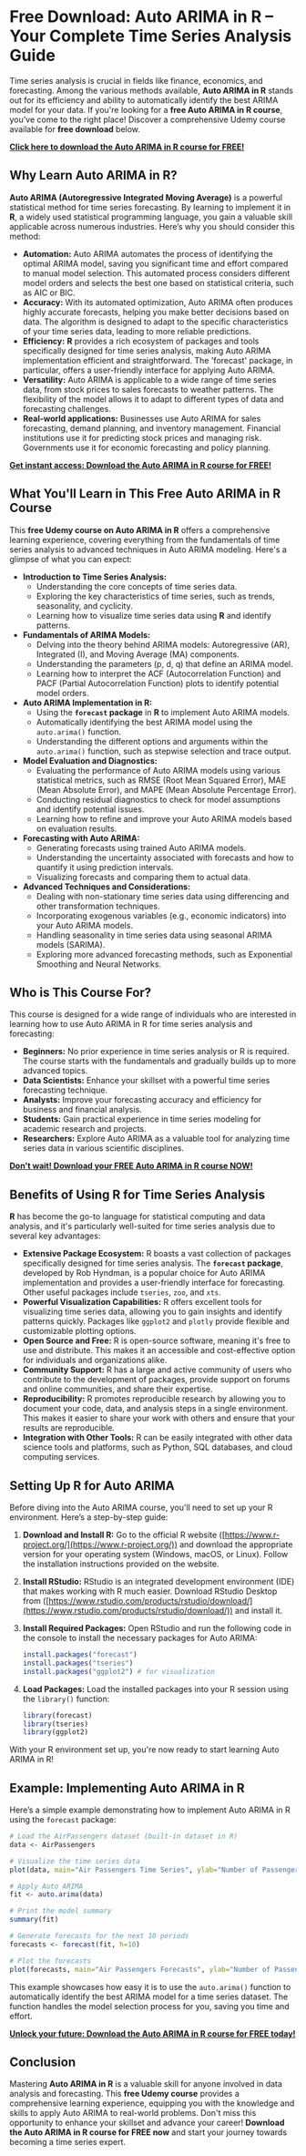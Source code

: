 # Free Download: Auto ARIMA in R – Your Complete Time Series Analysis Guide

Time series analysis is crucial in fields like finance, economics, and forecasting. Among the various methods available, **Auto ARIMA in R** stands out for its efficiency and ability to automatically identify the best ARIMA model for your data. If you're looking for a **free Auto ARIMA in R course**, you’ve come to the right place! Discover a comprehensive Udemy course available for **free download** below.

[**Click here to download the Auto ARIMA in R course for FREE!**](https://udemywork.com/auto-arima-in-r)

## Why Learn Auto ARIMA in R?

**Auto ARIMA (Autoregressive Integrated Moving Average)** is a powerful statistical method for time series forecasting. By learning to implement it in **R**, a widely used statistical programming language, you gain a valuable skill applicable across numerous industries. Here’s why you should consider this method:

*   **Automation:** Auto ARIMA automates the process of identifying the optimal ARIMA model, saving you significant time and effort compared to manual model selection. This automated process considers different model orders and selects the best one based on statistical criteria, such as AIC or BIC.
*   **Accuracy:** With its automated optimization, Auto ARIMA often produces highly accurate forecasts, helping you make better decisions based on data. The algorithm is designed to adapt to the specific characteristics of your time series data, leading to more reliable predictions.
*   **Efficiency:** **R** provides a rich ecosystem of packages and tools specifically designed for time series analysis, making Auto ARIMA implementation efficient and straightforward. The 'forecast' package, in particular, offers a user-friendly interface for applying Auto ARIMA.
*   **Versatility:** Auto ARIMA is applicable to a wide range of time series data, from stock prices to sales forecasts to weather patterns. The flexibility of the model allows it to adapt to different types of data and forecasting challenges.
*   **Real-world applications:** Businesses use Auto ARIMA for sales forecasting, demand planning, and inventory management. Financial institutions use it for predicting stock prices and managing risk. Governments use it for economic forecasting and policy planning.

[**Get instant access: Download the Auto ARIMA in R course for FREE!**](https://udemywork.com/auto-arima-in-r)

## What You'll Learn in This Free Auto ARIMA in R Course

This **free Udemy course on Auto ARIMA in R** offers a comprehensive learning experience, covering everything from the fundamentals of time series analysis to advanced techniques in Auto ARIMA modeling. Here's a glimpse of what you can expect:

*   **Introduction to Time Series Analysis:**
    *   Understanding the core concepts of time series data.
    *   Exploring the key characteristics of time series, such as trends, seasonality, and cyclicity.
    *   Learning how to visualize time series data using **R** and identify patterns.
*   **Fundamentals of ARIMA Models:**
    *   Delving into the theory behind ARIMA models: Autoregressive (AR), Integrated (I), and Moving Average (MA) components.
    *   Understanding the parameters (p, d, q) that define an ARIMA model.
    *   Learning how to interpret the ACF (Autocorrelation Function) and PACF (Partial Autocorrelation Function) plots to identify potential model orders.
*   **Auto ARIMA Implementation in R:**
    *   Using the **`forecast` package** in **R** to implement Auto ARIMA models.
    *   Automatically identifying the best ARIMA model using the `auto.arima()` function.
    *   Understanding the different options and arguments within the `auto.arima()` function, such as stepwise selection and trace output.
*   **Model Evaluation and Diagnostics:**
    *   Evaluating the performance of Auto ARIMA models using various statistical metrics, such as RMSE (Root Mean Squared Error), MAE (Mean Absolute Error), and MAPE (Mean Absolute Percentage Error).
    *   Conducting residual diagnostics to check for model assumptions and identify potential issues.
    *   Learning how to refine and improve your Auto ARIMA models based on evaluation results.
*   **Forecasting with Auto ARIMA:**
    *   Generating forecasts using trained Auto ARIMA models.
    *   Understanding the uncertainty associated with forecasts and how to quantify it using prediction intervals.
    *   Visualizing forecasts and comparing them to actual data.
*   **Advanced Techniques and Considerations:**
    *   Dealing with non-stationary time series data using differencing and other transformation techniques.
    *   Incorporating exogenous variables (e.g., economic indicators) into your Auto ARIMA models.
    *   Handling seasonality in time series data using seasonal ARIMA models (SARIMA).
    *   Exploring more advanced forecasting methods, such as Exponential Smoothing and Neural Networks.

## Who is This Course For?

This course is designed for a wide range of individuals who are interested in learning how to use Auto ARIMA in R for time series analysis and forecasting:

*   **Beginners:** No prior experience in time series analysis or R is required. The course starts with the fundamentals and gradually builds up to more advanced topics.
*   **Data Scientists:** Enhance your skillset with a powerful time series forecasting technique.
*   **Analysts:** Improve your forecasting accuracy and efficiency for business and financial analysis.
*   **Students:** Gain practical experience in time series modeling for academic research and projects.
*   **Researchers:** Explore Auto ARIMA as a valuable tool for analyzing time series data in various scientific disciplines.

[**Don't wait! Download your FREE Auto ARIMA in R course NOW!**](https://udemywork.com/auto-arima-in-r)

## Benefits of Using R for Time Series Analysis

**R** has become the go-to language for statistical computing and data analysis, and it's particularly well-suited for time series analysis due to several key advantages:

*   **Extensive Package Ecosystem:** R boasts a vast collection of packages specifically designed for time series analysis. The **`forecast` package**, developed by Rob Hyndman, is a popular choice for Auto ARIMA implementation and provides a user-friendly interface for forecasting. Other useful packages include `tseries`, `zoo`, and `xts`.
*   **Powerful Visualization Capabilities:** R offers excellent tools for visualizing time series data, allowing you to gain insights and identify patterns quickly. Packages like `ggplot2` and `plotly` provide flexible and customizable plotting options.
*   **Open Source and Free:** R is open-source software, meaning it's free to use and distribute. This makes it an accessible and cost-effective option for individuals and organizations alike.
*   **Community Support:** R has a large and active community of users who contribute to the development of packages, provide support on forums and online communities, and share their expertise.
*   **Reproducibility:** R promotes reproducible research by allowing you to document your code, data, and analysis steps in a single environment. This makes it easier to share your work with others and ensure that your results are reproducible.
*   **Integration with Other Tools:** R can be easily integrated with other data science tools and platforms, such as Python, SQL databases, and cloud computing services.

## Setting Up R for Auto ARIMA

Before diving into the Auto ARIMA course, you'll need to set up your R environment. Here’s a step-by-step guide:

1.  **Download and Install R:** Go to the official R website ([https://www.r-project.org/](https://www.r-project.org/)) and download the appropriate version for your operating system (Windows, macOS, or Linux). Follow the installation instructions provided on the website.
2.  **Install RStudio:** RStudio is an integrated development environment (IDE) that makes working with R much easier. Download RStudio Desktop from ([https://www.rstudio.com/products/rstudio/download/](https://www.rstudio.com/products/rstudio/download/)) and install it.
3.  **Install Required Packages:** Open RStudio and run the following code in the console to install the necessary packages for Auto ARIMA:

    ```R
    install.packages("forecast")
    install.packages("tseries")
    install.packages("ggplot2") # for visualization
    ```
4.  **Load Packages:** Load the installed packages into your R session using the `library()` function:

    ```R
    library(forecast)
    library(tseries)
    library(ggplot2)
    ```

With your R environment set up, you're now ready to start learning Auto ARIMA in R!

## Example: Implementing Auto ARIMA in R

Here’s a simple example demonstrating how to implement Auto ARIMA in R using the `forecast` package:

```R
# Load the AirPassengers dataset (built-in dataset in R)
data <- AirPassengers

# Visualize the time series data
plot(data, main="Air Passengers Time Series", ylab="Number of Passengers")

# Apply Auto ARIMA
fit <- auto.arima(data)

# Print the model summary
summary(fit)

# Generate forecasts for the next 10 periods
forecasts <- forecast(fit, h=10)

# Plot the forecasts
plot(forecasts, main="Air Passengers Forecasts", ylab="Number of Passengers")
```

This example showcases how easy it is to use the `auto.arima()` function to automatically identify the best ARIMA model for a time series dataset. The function handles the model selection process for you, saving you time and effort.

[**Unlock your future: Download the Auto ARIMA in R course for FREE today!**](https://udemywork.com/auto-arima-in-r)

## Conclusion

Mastering **Auto ARIMA in R** is a valuable skill for anyone involved in data analysis and forecasting. This **free Udemy course** provides a comprehensive learning experience, equipping you with the knowledge and skills to apply Auto ARIMA to real-world problems. Don't miss this opportunity to enhance your skillset and advance your career! **Download the Auto ARIMA in R course for FREE now** and start your journey towards becoming a time series expert.
